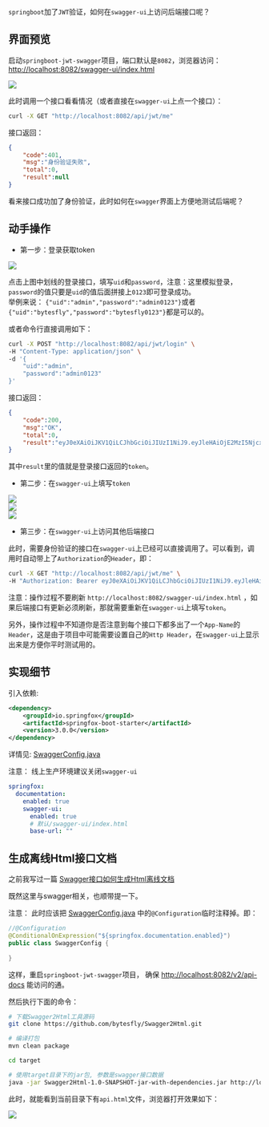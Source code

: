 
`springboot`加了`JWT`验证，如何在`swagger-ui`上访问后端接口呢？

## 界面预览

启动`springboot-jwt-swagger`项目，端口默认是`8082`，浏览器访问： [http://localhost:8082/swagger-ui/index.html](http://localhost:8082/swagger-ui/index.html)

![](https://img2020.cnblogs.com/blog/1546632/202109/1546632-20210929161113646-576819220.png)

此时调用一个接口看看情况（或者直接在`swagger-ui`上点一个接口）：
```bash
curl -X GET "http://localhost:8082/api/jwt/me"
```
接口返回：
```json
{
    "code":401,
    "msg":"身份验证失败",
    "total":0,
    "result":null
}
```
看来接口成功加了身份验证，此时如何在`swagger`界面上方便地测试后端呢？  

## 动手操作

- 第一步：登录获取token
  
![](https://img2020.cnblogs.com/blog/1546632/202109/1546632-20210929100204711-608928403.png)

点击上图中划线的登录接口，填写`uid`和`password`，注意：这里模拟登录，`password`的值只要是`uid`的值后面拼接上`0123`即可登录成功。  
举例来说： `{"uid":"admin","password":"admin0123"}`或者`{"uid":"bytesfly","password":"bytesfly0123"}`都是可以的。

或者命令行直接调用如下：
```bash
curl -X POST "http://localhost:8082/api/jwt/login" \
-H "Content-Type: application/json" \
-d '{
    "uid":"admin",
    "password":"admin0123"
}'
```
接口返回：
```json
{
    "code":200,
    "msg":"OK",
    "total":0,
    "result":"eyJ0eXAiOiJKV1QiLCJhbGciOiJIUzI1NiJ9.eyJleHAiOjE2MzI5NjcxMDYzNDgsInVpZCI6ImFkbWluIn0.LJSMaiRhn2nmALuH-SS9DuNKpRu9UZqvJPC70oHuc00"
}
```
其中`result`里的值就是登录接口返回的`token`。  

- 第二步：在`swagger-ui`上填写`token`

![](https://img2020.cnblogs.com/blog/1546632/202109/1546632-20210929101448406-994164705.png)  
![](https://img2020.cnblogs.com/blog/1546632/202109/1546632-20210929101629833-1395137849.png)  
![](https://img2020.cnblogs.com/blog/1546632/202109/1546632-20210929102102499-1485862031.png)

- 第三步：在`swagger-ui`上访问其他后端接口

此时，需要身份验证的接口在`swagger-ui`上已经可以直接调用了。可以看到，调用时自动带上了`Authorization`的`Header`，即：
```bash
curl -X GET "http://localhost:8082/api/jwt/me" \
-H "Authorization: Bearer eyJ0eXAiOiJKV1QiLCJhbGciOiJIUzI1NiJ9.eyJleHAiOjE2MzI5NjcxMDYzNDgsInVpZCI6ImFkbWluIn0.LJSMaiRhn2nmALuH-SS9DuNKpRu9UZqvJPC70oHuc00"
```
注意：操作过程不要刷新 `http://localhost:8082/swagger-ui/index.html` ，如果后端接口有更新必须刷新，那就需要重新在`swagger-ui`上填写`token`。  

另外，操作过程中不知道你是否注意到每个接口下都多出了一个`App-Name`的`Header`，这是由于项目中可能需要设置自己的`Http Header`，在`swagger-ui`上显示出来是方便你平时测试用的。

## 实现细节

引入依赖:
```xml
<dependency>
    <groupId>io.springfox</groupId>
    <artifactId>springfox-boot-starter</artifactId>
    <version>3.0.0</version>
</dependency>
```

详情见: [SwaggerConfig.java](https://github.com/bytesfly/springboot-demo/blob/master/springboot-jwt-swagger/src/main/java/com/bytesfly/jwt/config/SwaggerConfig.java)  

注意： 线上生产环境建议关闭`swagger-ui`
```yaml
springfox:
  documentation:
    enabled: true
    swagger-ui:
      enabled: true
      # 默认/swagger-ui/index.html
      base-url: ""
```

## 生成离线Html接口文档

之前我写过一篇 [Swagger接口如何生成Html离线文档](https://www.cnblogs.com/bytesfly/p/swagger-to-html.html)  

既然这里与swagger相关，也顺带提一下。  

注意： 此时应该把 [SwaggerConfig.java](https://github.com/bytesfly/springboot-demo/blob/master/springboot-jwt-swagger/src/main/java/com/bytesfly/jwt/config/SwaggerConfig.java) 中的`@Configuration`临时注释掉。即：
```java
//@Configuration
@ConditionalOnExpression("${springfox.documentation.enabled}")
public class SwaggerConfig {
    
}
```

这样，重启`springboot-jwt-swagger`项目， 确保 [http://localhost:8082/v2/api-docs](http://localhost:8082/v2/api-docs) 能访问的通。

然后执行下面的命令：
```bash
# 下载Swagger2Html工具源码
git clone https://github.com/bytesfly/Swagger2Html.git

# 编译打包
mvn clean package

cd target

# 使用target目录下的jar包, 参数是swagger接口数据
java -jar Swagger2Html-1.0-SNAPSHOT-jar-with-dependencies.jar http://localhost:8082/v2/api-docs
```
此时，就能看到当前目录下有`api.html`文件，浏览器打开效果如下：

![](https://img2020.cnblogs.com/blog/1546632/202109/1546632-20210929161510250-975780171.png)

